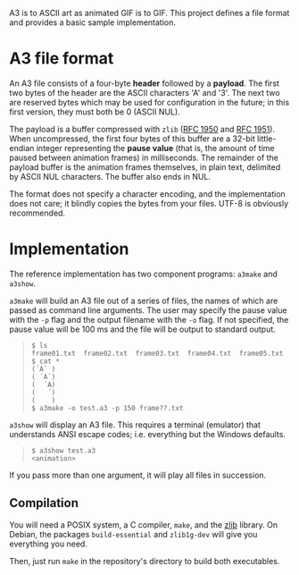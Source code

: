 A3 is to ASCII art as animated GIF is to GIF. This project defines a file format and provides a basic sample implementation.

# A3 file format

An A3 file consists of a four-byte **header** followed by a **payload**. The first two bytes of the header are the ASCII characters 'A' and '3'. The next two are reserved bytes which may be used for configuration in the future; in this first version, they must both be 0 (ASCII NUL).

The payload is a buffer compressed with `zlib` ([RFC 1950](http://tools.ietf.org/html/rfc1950) and [RFC 1951](http://tools.ietf.org/html/rfc1951)). When uncompressed, the first four bytes of this buffer are a 32-bit little-endian integer representing the **pause value** (that is, the amount of time paused between animation frames) in milliseconds. The remainder of the payload buffer is the animation frames themselves, in plain text, delimited by ASCII NUL characters. The buffer also ends in NUL.

The format does not specify a character encoding, and the implementation does not care; it blindly copies the bytes from your files. UTF-8 is obviously recommended.

# Implementation

The reference implementation has two component programs: `a3make` and `a3show`.

`a3make` will build an A3 file out of a series of files, the names of which are passed as command line arguments. The user may specify the pause value with the `-p` flag and the output filename with the `-o` flag. If not specified, the pause value will be 100 ms and the file will be output to standard output.

>     $ ls
>     frame01.txt  frame02.txt  frame03.txt  frame04.txt  frame05.txt
>     $ cat *
>     (´A` )
>     ( ´A`)
>     (  ´A)
>     (   ´)
>     (    )
>     $ a3make -o test.a3 -p 150 frame??.txt

`a3show` will display an A3 file. This requires a terminal (emulator) that understands ANSI escape codes; i.e. everything but the Windows defaults.

>     $ a3show test.a3
>     <animation>

If you pass more than one argument, it will play all files in succession.

## Compilation

You will need a POSIX system, a C compiler, `make`, and the [zlib](http://zlib.net/) library. On Debian, the packages `build-essential` and `zlib1g-dev` will give you everything you need.

Then, just run `make` in the repository's directory to build both executables.
